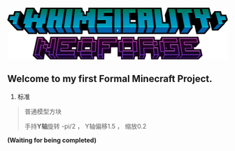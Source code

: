 ![Whimsicality Minecraft Mod](https://github.com/3944Realms/R39_s_Whimsy_NeoForgeModProject/blob/master/src/main/resources/whimsicalityLogo.png?raw=true)
## Welcome to my first Formal Minecraft Project.

1. 标准
> 普通模型方块
> 
> 手持**Y轴**旋转 -pi/2 ， Y轴偏移1.5 ， 缩放0.2 
> 
> 

**(Waiting for being completed)**